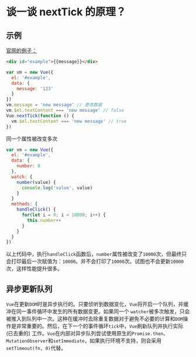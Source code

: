 # 谈一谈 nextTick 的原理？

## 示例

[官网的例子：](https://v2.cn.vuejs.org/v2/guide/reactivity.html)
````html
<div id="example">{{message}}</div>
````
````js
var vm = new Vue({
  el: '#example',
  data: {
    message: '123'
  }
})
vm.message = 'new message' // 更改数据
vm.$el.textContent === 'new message' // false
Vue.nextTick(function () {
  vm.$el.textContent === 'new message' // true
})
````

同一个属性被改变多次
````js
var vm = new Vue({
  el: '#example',
  data: {
    number: 0
  },
  watch: {
    number(value) {
      console.log('value', value)
    }
  }
  methods: {
    handleClick() {
      for(let i = 0; i < 10000; i++) {
        this.number++
      }
    }
  }
})
````
以上代码中，执行`handleClick`函数后，`number`属性被改变了`10000`次，但最终只会打印最后一次赋值为：`10000`。并不会打印了`10000`次。试图也不会更新`10000`次，这样性能提升很多。

## 异步更新队列

`Vue`在更新`DOM`时是异步执行的。只要侦听到数据变化，`Vue`将开启一个队列，并缓冲在同一事件循环中发生的所有数据变更。如果同一个 `watcher`被多次触发，只会被推入到队列中一次。这种在缓冲时去除重复数据对于避免不必要的计算和`DOM`操作是非常重要的。然后，在下一个的事件循环`tick`中，`Vue`刷新队列并执行实际 (已去重的) 工作。`Vue`在内部对异步队列尝试使用原生的`Promise.then`、`MutationObserver`和`setImmediate`，如果执行环境不支持，则会采用`setTimeout(fn, 0)`代替。






